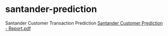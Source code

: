 # santander-prediction
Santander Customer Transaction Prediction
[Santander Customer Prediction - Report.pdf](https://github.com/sricharans/santander-prediction/files/8544654/Santander.Customer.Prediction.-.Report.pdf)
